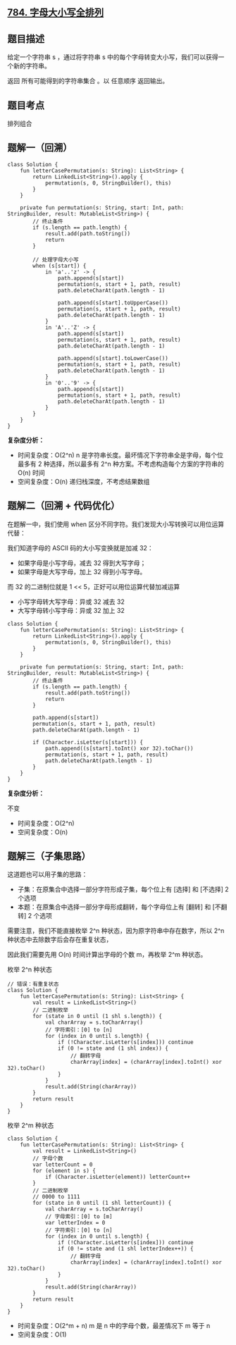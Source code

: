 ## [784. 字母大小写全排列](https://leetcode.cn/problems/letter-case-permutation/description/)

## 题目描述

给定一个字符串 s ，通过将字符串 s 中的每个字母转变大小写，我们可以获得一个新的字符串。

返回 所有可能得到的字符串集合 。以 任意顺序 返回输出。

## 题目考点

排列组合

## 题解一（回溯）
 
```
class Solution {
    fun letterCasePermutation(s: String): List<String> {
        return LinkedList<String>().apply {
            permutation(s, 0, StringBuilder(), this)
        }
    }

    private fun permutation(s: String, start: Int, path: StringBuilder, result: MutableList<String>) {
        // 终止条件
        if (s.length == path.length) {
            result.add(path.toString())
            return
        }

        // 处理字母大小写
        when (s[start]) {
            in 'a'..'z' -> {
                path.append(s[start])
                permutation(s, start + 1, path, result)
                path.deleteCharAt(path.length - 1)

                path.append(s[start].toUpperCase())
                permutation(s, start + 1, path, result)
                path.deleteCharAt(path.length - 1)
            }
            in 'A'..'Z' -> {
                path.append(s[start])
                permutation(s, start + 1, path, result)
                path.deleteCharAt(path.length - 1)

                path.append(s[start].toLowerCase())
                permutation(s, start + 1, path, result)
                path.deleteCharAt(path.length - 1)
            }
            in '0'..'9' -> {
                path.append(s[start])
                permutation(s, start + 1, path, result)
                path.deleteCharAt(path.length - 1)
            }
        }
    }
}
```

**复杂度分析：**

- 时间复杂度：O(2^n) n 是字符串长度。最坏情况下字符串全是字母，每个位最多有 2 种选择，所以最多有 2^n 种方案。不考虑构造每个方案的字符串的 O(n) 时间
- 空间复杂度：O(n) 递归栈深度，不考虑结果数组

## 题解二（回溯 + 代码优化）

在题解一中，我们使用 when 区分不同字符。我们发现大小写转换可以用位运算代替：

我们知道字母的 ASCII 码的大小写变换就是加减 32：

- 如果字母是小写字母，减去 32 得到大写字母；
- 如果字母是大写字母，加上 32 得到小写字母。

而 32 的二进制位就是 1 << 5，正好可以用位运算代替加减运算

- 小写字母转大写字母：异或 32 减去 32
- 大写字母转小写字母：异或 32 加上 32

```
class Solution {
    fun letterCasePermutation(s: String): List<String> {
        return LinkedList<String>().apply {
            permutation(s, 0, StringBuilder(), this)
        }
    }

    private fun permutation(s: String, start: Int, path: StringBuilder, result: MutableList<String>) {
        // 终止条件
        if (s.length == path.length) {
            result.add(path.toString())
            return
        }

        path.append(s[start])
        permutation(s, start + 1, path, result)
        path.deleteCharAt(path.length - 1)

        if (Character.isLetter(s[start])) {
            path.append((s[start].toInt() xor 32).toChar())
            permutation(s, start + 1, path, result)
            path.deleteCharAt(path.length - 1)
        }
    }
}
```

**复杂度分析：**

不变

- 时间复杂度：O(2^n) 
- 空间复杂度：O(n)

## 题解三（子集思路）

这道题也可以用子集的思路：

- 子集：在原集合中选择一部分字符形成子集，每个位上有 [选择] 和 [不选择] 2 个选项
- 本题：在原集合中选择一部分字母形成翻转，每个字母位上有 [翻转] 和 [不翻转] 2 个选项

需要注意，我们不能直接枚举 2^n 种状态，因为原字符串中存在数字，所以 2^n 种状态中去除数字后会存在重复状态，

因此我们需要先用 O(n) 时间计算出字母的个数 m，再枚举 2^m 种状态。

枚举 2^n 种状态

```
// 错误：有重复状态
class Solution {
    fun letterCasePermutation(s: String): List<String> {
        val result = LinkedList<String>()
        // 二进制枚举
        for (state in 0 until (1 shl s.length)) {
            val charArray = s.toCharArray()
            // 字符索引：[0] to [n]
            for (index in 0 until s.length) {
                if (!Character.isLetter(s[index])) continue
                if (0 != state and (1 shl index)) {
                    // 翻转字母
                    charArray[index] = (charArray[index].toInt() xor 32).toChar()
                }
            }
            result.add(String(charArray))
        }
        return result
    }
}
```

枚举 2^m 种状态

```
class Solution {
    fun letterCasePermutation(s: String): List<String> {
        val result = LinkedList<String>()
        // 字母个数
        var letterCount = 0
        for (element in s) {
            if (Character.isLetter(element)) letterCount++
        }
        // 二进制枚举
        // 0000 to 1111
        for (state in 0 until (1 shl letterCount)) {
            val charArray = s.toCharArray()
            // 字母索引：[0] to [m]
            var letterIndex = 0
            // 字符索引：[0] to [n]
            for (index in 0 until s.length) {
                if (!Character.isLetter(s[index])) continue
                if (0 != state and (1 shl letterIndex++)) {
                    // 翻转字母
                    charArray[index] = (charArray[index].toInt() xor 32).toChar()
                }
            }
            result.add(String(charArray))
        }
        return result
    }
}
```

- 时间复杂度：O(2^m + n) m 是 n 中的字母个数，最差情况下 m 等于 n
- 空间复杂度：O(1)
